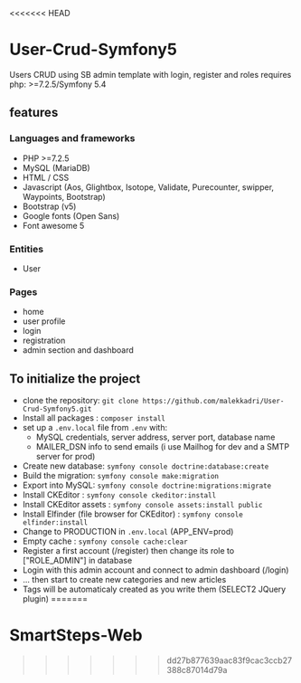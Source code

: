 <<<<<<< HEAD
# User-Crud-Symfony5
Users CRUD using SB admin template with login, register and roles requires php: >=7.2.5/Symfony 5.4
## features 
### Languages and frameworks
* PHP >=7.2.5
* MySQL (MariaDB)
* HTML / CSS
* Javascript (Aos, Glightbox, Isotope, Validate, Purecounter, swipper, Waypoints, Bootstrap)
* Bootstrap (v5)
* Google fonts (Open Sans)
* Font awesome 5
### Entities
* User
### Pages
* home
* user profile
* login
* registration
* admin section and dashboard


## To initialize the project 
* clone the repository: `git clone https://github.com/malekkadri/User-Crud-Symfony5.git`
* Install all packages : `composer install`
* set up a `.env.local` file from `.env` with:
    * MySQL credentials, server address, server port, database name
    * MAILER_DSN info to send emails (i use Mailhog for dev and a SMTP server for prod)
* Create new database: `symfony console doctrine:database:create`
* Build the migration: `symfony console make:migration`
* Export into MySQL: `symfony console doctrine:migrations:migrate`
* Install CKEditor : `symfony console ckeditor:install`
* Install CKEditor assets : `symfony console assets:install public`
* Install Elfinder (file browser for CKEditor) : `symfony console elfinder:install`
* Change to PRODUCTION in `.env.local` (APP_ENV=prod)
* Empty cache : `symfony console cache:clear`
* Register a first account (/register) then change its role to ["ROLE_ADMIN"] in database
* Login with this admin account and connect to admin dashboard (/login)
* ... then start to create new categories and new articles
* Tags will be automaticaly created as you write them (SELECT2 JQuery plugin)
=======
# SmartSteps-Web
>>>>>>> dd27b877639aac83f9cac3ccb27388c87014d79a
